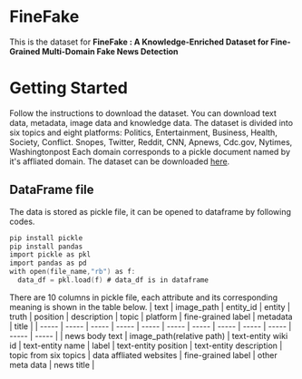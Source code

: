 # FineFake
This is the dataset for **FineFake : A Knowledge-Enriched Dataset for Fine-Grained Multi-Domain Fake News Detection**

# Getting Started
Follow the instructions to download the dataset. You can download text data, metadata, image data and knowledge data.
The dataset is divided into six topics and eight platforms: Politics, Entertainment, Business, Health, Society, Conflict. Snopes, Twitter, Reddit, CNN, Apnews, Cdc.gov, Nytimes, Washingtonpost
Each domain corresponds to a pickle document named by it's affliated domain. The dataset can be downloaded [here](https://drive.google.com/drive/folders/1Pi_wOzDAGXsqJhdWTr0hCarLXmz-oBio?usp=drive_link).

## DataFrame file
The data is stored as pickle file, it can be opened to dataframe by following codes.
```c
pip install pickle
pip install pandas
import pickle as pkl
import pandas as pd
with open(file_name,"rb") as f:
  data_df = pkl.load(f) # data_df is in dataframe 
```
There are 10 columns in pickle file, each attribute and its corresponding meaning is shown in the table below.
| text | image_path | entity_id | entity | truth | position | description | topic | platform | fine-grained label | metadata | title |
| ----- | ----- | ----- | ----- | ----- | ----- | ----- | ----- | ----- | ----- | ----- | ----- |
| news body text | image_path(relative path) | text-entity wiki id | text-entity name | label | text-entity position | text-entity description | topic from six topics | data affliated websites | fine-grained label | other meta data | news title |

